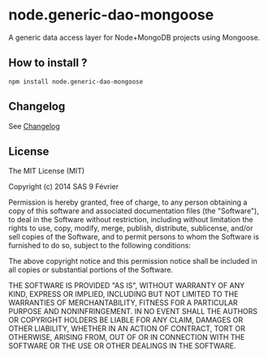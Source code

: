 node.generic-dao-mongoose
=========================

A generic data access layer for Node+MongoDB projects using Mongoose.

## How to install ?

```
npm install node.generic-dao-mongoose
```

## Changelog

See [Changelog](https://github.com/9fevrier/node.generic-dao-mongoose/blob/master/CHANGELOG.md "Changelog of GenericDaoMongoose by SAS 9 Février")

## License

The MIT License (MIT)

Copyright (c) 2014 SAS 9 Février

Permission is hereby granted, free of charge, to any person obtaining a copy of
this software and associated documentation files (the "Software"), to deal in
the Software without restriction, including without limitation the rights to
use, copy, modify, merge, publish, distribute, sublicense, and/or sell copies of
the Software, and to permit persons to whom the Software is furnished to do so,
subject to the following conditions:

The above copyright notice and this permission notice shall be included in all
copies or substantial portions of the Software.

THE SOFTWARE IS PROVIDED "AS IS", WITHOUT WARRANTY OF ANY KIND, EXPRESS OR
IMPLIED, INCLUDING BUT NOT LIMITED TO THE WARRANTIES OF MERCHANTABILITY, FITNESS
FOR A PARTICULAR PURPOSE AND NONINFRINGEMENT. IN NO EVENT SHALL THE AUTHORS OR
COPYRIGHT HOLDERS BE LIABLE FOR ANY CLAIM, DAMAGES OR OTHER LIABILITY, WHETHER
IN AN ACTION OF CONTRACT, TORT OR OTHERWISE, ARISING FROM, OUT OF OR IN
CONNECTION WITH THE SOFTWARE OR THE USE OR OTHER DEALINGS IN THE SOFTWARE.


